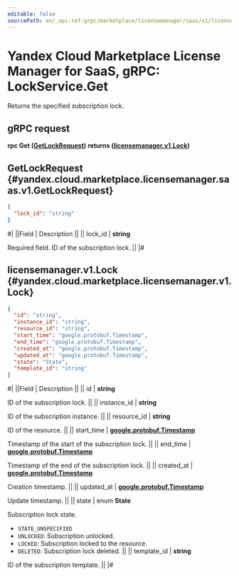 ```yaml
---
editable: false
sourcePath: en/_api-ref-grpc/marketplace/licensemanager/saas/v1/license-manager/saas/api-ref/grpc/Lock/get.md
---
```


# Yandex Cloud Marketplace License Manager for SaaS, gRPC: LockService.Get

Returns the specified subscription lock.

## gRPC request

**rpc Get ([GetLockRequest](#yandex.cloud.marketplace.licensemanager.saas.v1.GetLockRequest)) returns ([licensemanager.v1.Lock](#yandex.cloud.marketplace.licensemanager.v1.Lock))**

## GetLockRequest {#yandex.cloud.marketplace.licensemanager.saas.v1.GetLockRequest}

```json
{
  "lock_id": "string"
}
```

#|
||Field | Description ||
|| lock_id | **string**

Required field. ID of the subscription lock. ||
|#

## licensemanager.v1.Lock {#yandex.cloud.marketplace.licensemanager.v1.Lock}

```json
{
  "id": "string",
  "instance_id": "string",
  "resource_id": "string",
  "start_time": "google.protobuf.Timestamp",
  "end_time": "google.protobuf.Timestamp",
  "created_at": "google.protobuf.Timestamp",
  "updated_at": "google.protobuf.Timestamp",
  "state": "State",
  "template_id": "string"
}
```

#|
||Field | Description ||
|| id | **string**

ID of the subscription lock. ||
|| instance_id | **string**

ID of the subscription instance. ||
|| resource_id | **string**

ID of the resource. ||
|| start_time | **[google.protobuf.Timestamp](https://developers.google.com/protocol-buffers/docs/reference/google.protobuf#timestamp)**

Timestamp of the start of the subscription lock. ||
|| end_time | **[google.protobuf.Timestamp](https://developers.google.com/protocol-buffers/docs/reference/google.protobuf#timestamp)**

Timestamp of the end of the subscription lock. ||
|| created_at | **[google.protobuf.Timestamp](https://developers.google.com/protocol-buffers/docs/reference/google.protobuf#timestamp)**

Creation timestamp. ||
|| updated_at | **[google.protobuf.Timestamp](https://developers.google.com/protocol-buffers/docs/reference/google.protobuf#timestamp)**

Update timestamp. ||
|| state | enum **State**

Subscription lock state.

- `STATE_UNSPECIFIED`
- `UNLOCKED`: Subscription unlocked.
- `LOCKED`: Subscription locked to the resource.
- `DELETED`: Subscription lock deleted. ||
|| template_id | **string**

ID of the subscription template. ||
|#